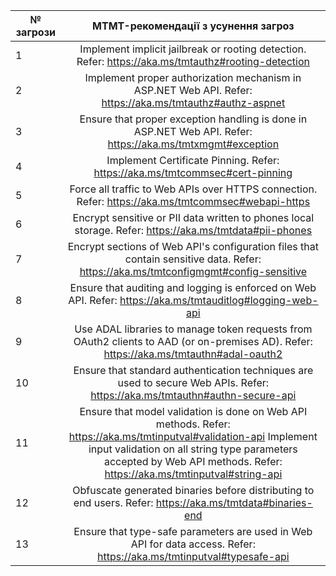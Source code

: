 | № загрози | MTMT-рекомендації з усунення загроз |
|---|:-:|
| 1 | Implement implicit jailbreak or rooting detection. Refer: https://aka.ms/tmtauthz#rooting-detection |
| 2 | Implement proper authorization mechanism in ASP.NET Web API. Refer: https://aka.ms/tmtauthz#authz-aspnet |
| 3 | Ensure that proper exception handling is done in ASP.NET Web API. Refer: https://aka.ms/tmtxmgmt#exception |
| 4 | Implement Certificate Pinning. Refer: https://aka.ms/tmtcommsec#cert-pinning |
| 5 | Force all traffic to Web APIs over HTTPS connection. Refer: https://aka.ms/tmtcommsec#webapi-https |
| 6 | Encrypt sensitive or PII data written to phones local storage. Refer: https://aka.ms/tmtdata#pii-phones |
| 7 | Encrypt sections of Web API's configuration files that contain sensitive data. Refer: https://aka.ms/tmtconfigmgmt#config-sensitive |
| 8 | Ensure that auditing and logging is enforced on Web API. Refer: https://aka.ms/tmtauditlog#logging-web-api |
| 9 | Use ADAL libraries to manage token requests from OAuth2 clients to AAD (or on-premises AD). Refer: https://aka.ms/tmtauthn#adal-oauth2 |
| 10 | Ensure that standard authentication techniques are used to secure Web APIs. Refer: https://aka.ms/tmtauthn#authn-secure-api |
| 11 | Ensure that model validation is done on Web API methods. Refer: https://aka.ms/tmtinputval#validation-api  Implement input validation on all string type parameters accepted by Web API methods. Refer: https://aka.ms/tmtinputval#string-api |
| 12 | Obfuscate generated binaries before distributing to end users. Refer: https://aka.ms/tmtdata#binaries-end |
| 13 | Ensure that type-safe parameters are used in Web API for data access. Refer: https://aka.ms/tmtinputval#typesafe-api |
